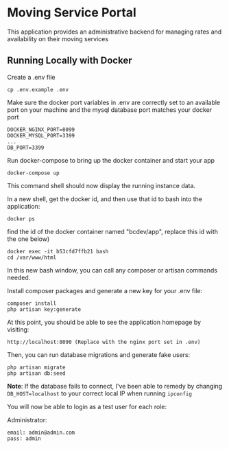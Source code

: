 # Moving Service Portal
This application provides an administrative backend for managing rates and availability on their moving services

## Running Locally with Docker

Create a .env file

```
cp .env.example .env
```

Make sure the docker port variables in .env are correctly set to an available port on your machine and the mysql database port matches your docker port

```
DOCKER_NGINX_PORT=8099
DOCKER_MYSQL_PORT=3399
...
DB_PORT=3399
```

Run docker-compose to bring up the docker container and start your app

```
docker-compose up
```

This command shell should now display the running instance data. 

In a new shell, get the docker id, and then use that id to bash into the application:

```
docker ps
```

find the id of the docker container named "bcdev/app", replace this id with the one below)

```
docker exec -it b53cfd7ffb21 bash
cd /var/www/html
```

In this new bash window, you can call any composer or artisan commands needed.

Install composer packages and generate a new key for your .env file:

```
composer install
php artisan key:generate
```

At this point, you should be able to see the application homepage by visiting:

```
http://localhost:8090 (Replace with the nginx port set in .env)
```

Then, you can run database migrations and generate fake users:

```
php artisan migrate
php artisan db:seed
```

**Note**: If the database fails to connect, I've been able to remedy by changing `DB_HOST=localhost` to your correct local IP when running `ipconfig`

You will now be able to login as a test user for each role:

Administrator:
```
email: admin@admin.com
pass: admin
```